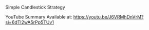 Simple Candlestick Strategy 

YouTube Summary Available at:
https://youtu.be/J6VRMhDnVrM?si=6dTl2wA5rPp5TUv1
